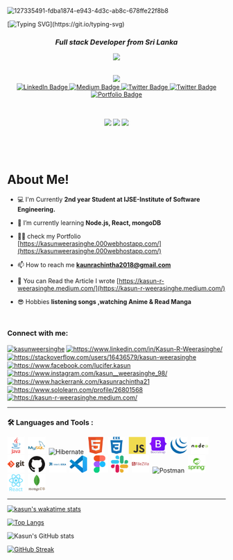 ![127335491-fdba1874-e943-4d3c-ab8c-678ffe22f8b8](https://user-images.githubusercontent.com/84431272/204506362-086c521a-4bfa-4aed-8cdb-77a8ed29b889.png)





[![Typing SVG](https://readme-typing-svg.herokuapp.com?size=32&vCenter=true&width=760&lines=Hello+%F0%9F%91%8B%2C+I'm+Kasun+Weerasinghe;IJSE-+%F0%9F%92%BB%2C+Institute+of+Software+Engineering;)](https://git.io/typing-svg)
 

<h3 align="center"><b><i>Full stack Developer from Sri Lanka</i></b></h3>

<p align="center">
  <a href="https://github.com/DenverCoder1/readme-typing-svg"><img src="https://readme-typing-svg.herokuapp.com?lines=Computer+Science+Student;Competitive+Programmer;IJSE+GDSE+Student;Java%20|%20HTML%20|%20CSS%20|%20JS%20;Always%20learning%20new%20things&center=true&width=500&height=50"></a>
</p><br>

<div id="header" align="center">
  <img src="https://media.giphy.com/media/M9gbBd9nbDrOTu1Mqx/giphy.gif" width="100"/>
</div>

<div id="badges" align="center">
  <a href="https://www.linkedin.com/in/Kasun-R-Weerasinghe/">
    <img src="https://img.shields.io/badge/LinkedIn-blue?style=for-the-badge&logo=linkedin&logoColor=white" alt="LinkedIn Badge"/>
  </a>
   <a href="https://kasun-r-weerasinghe.medium.com/">
    <img src="https://img.shields.io/badge/Medium-blue?style=for-the-badge&logo=medium&logoColor=white" alt="Medium Badge"/>  
  </a>
  <a href="https://twitter.com/kasunweersinghe">
    <img src="https://img.shields.io/badge/Twitter-blue?style=for-the-badge&logo=twitter&logoColor=white" alt="Twitter Badge"/>  
  </a>
  <a href="https://stackoverflow.com/users/16436579/kasun-weerasinghe">
    <img src="https://img.shields.io/badge/stackoverflow-blue?style=for-the-badge&logo=stackoverflow&logoColor=white" alt="Twitter Badge"/>  
  </a>
   <a href="https://kasunweerasinghe.000webhostapp.com/">
    <img src="https://img.shields.io/badge/Portfolio-blue?style=for-the-badge&logo=Portfolio&logoColor=white" alt="Portfolio Badge"/>  
  </a>
</div>



<div id="badges" align="center">
<img src="https://komarev.com/ghpvc/?username=your-github-Kasunweerasinghe&style=flat-square&color=blue" alt=""/>
</div>

<br>

<p align="center">
  <img src="https://img.shields.io/badge/Focus-Full%20Stack-blue" />
  <img src="https://img.shields.io/badge/Lives-Sri%20Lanka-blue" />
  <img src="https://img.shields.io/badge/Languages-English%20%26%20Sinhala-blue" />
</p>


<br>
<br>
<br>

<h1>About Me!</h1>

- 💻 I'm Currently **2nd year Student at IJSE-Institute of Software Engineering.**

- 🌱 I’m currently learning **Node.js, React, mongoDB**

- 👨‍💻 check my Portfolio [https://kasunweerasinghe.000webhostapp.com/](https://kasunweerasinghe.000webhostapp.com/)

- 📫 How to reach me **kaunrachintha2018@gmail.com**

- 📰 You can Read the Article I wrote [https://kasun-r-weerasinghe.medium.com/](https://kasun-r-weerasinghe.medium.com/)

- 😎 Hobbies **listening songs ,watching Anime & Read Manga**

<br>

<h3 align="left">Connect with me:</h3>
<p align="left">
<a href="https://twitter.com/kasunweersinghe" target="blank"><img align="center" src="https://raw.githubusercontent.com/rahuldkjain/github-profile-readme-generator/master/src/images/icons/Social/twitter.svg" alt="kasunweersinghe" height="30" width="40" /></a>
<a href="https://www.linkedin.com/in/Kasun-R-Weerasinghe/" target="blank"><img align="center" src="https://raw.githubusercontent.com/rahuldkjain/github-profile-readme-generator/master/src/images/icons/Social/linked-in-alt.svg" alt="https://www.linkedin.com/in/Kasun-R-Weerasinghe/" height="30" width="40" /></a>
<a href="https://stackoverflow.com/users/16436579/kasun-weerasinghe" target="blank"><img align="center" src="https://github.com/gauravghongde/social-icons/blob/master/SVG/Color/Stackoverflow.svg" alt="https://stackoverflow.com/users/16436579/kasun-weerasinghe" height="30" width="40" /></a>
<a href="https://fb.com/https://www.facebook.com/lucifer.kasun" target="blank"><img align="center" src="https://raw.githubusercontent.com/rahuldkjain/github-profile-readme-generator/master/src/images/icons/Social/facebook.svg" alt="https://www.facebook.com/lucifer.kasun" height="30" width="40" /></a>
<a href="https://instagram.com/https://www.instagram.com/kasun__weerasinghe_98/" target="blank"><img align="center" src="https://raw.githubusercontent.com/rahuldkjain/github-profile-readme-generator/master/src/images/icons/Social/instagram.svg" alt="https://www.instagram.com/kasun__weerasinghe_98/" height="30" width="40" /></a>
<a href="https://www.hackerrank.com/kasunrachintha21" target="blank"><img align="center" src="https://raw.githubusercontent.com/rahuldkjain/github-profile-readme-generator/master/src/images/icons/Social/hackerrank.svg" alt="https://www.hackerrank.com/kasunrachintha21" height="30" width="40" /></a> 
<a href="https://www.sololearn.com/profile/26801568" target="blank"><img align="center" src="https://cdn.worldvectorlogo.com/logos/sololearn-2.svg" alt="https://www.sololearn.com/profile/26801568" height="30" width="40" /></a> 
<a href="https://kasun-r-weerasinghe.medium.com/" target="blank"><img align="center" src="https://www.svgrepo.com/show/354057/medium-icon.svg" alt="https://kasun-r-weerasinghe.medium.com/" height="30" width="40" /></a>

</p>




---

### :hammer_and_wrench: Languages and Tools :

<div>
 <img src="https://github.com/devicons/devicon/blob/master/icons/java/java-original-wordmark.svg" title="Java" alt="Java" width="40" height="40"/>&nbsp;
<img src="https://github.com/devicons/devicon/blob/master/icons/mysql/mysql-original-wordmark.svg" title="MySQL"  alt="MySQL" width="40" height="40"/>&nbsp;
<img src="https://github.com/simple-icons/simple-icons/blob/develop/icons/hibernate.svg" title="Hibernate" alt="Hibernate" width="40" height="40"/>&nbsp;
<img src="https://github.com/devicons/devicon/blob/master/icons/html5/html5-original.svg" title="HTML5" alt="HTML" width="40" height="40"/>&nbsp;
<img src="https://github.com/devicons/devicon/blob/master/icons/css3/css3-plain-wordmark.svg"  title="CSS3" alt="CSS" width="40" height="40"/>&nbsp;
<img src="https://github.com/devicons/devicon/blob/master/icons/javascript/javascript-original.svg" title="JavaScript" alt="JavaScript" width="40" height="40"/>&nbsp;
<img src="https://github.com/devicons/devicon/blob/master/icons/bootstrap/bootstrap-original-wordmark.svg" title="Bootstrap" alt="Bootstrap" width="40" height="40"/>&nbsp;
<img src="https://github.com/devicons/devicon/blob/master/icons/jquery/jquery-original.svg" title="jQuery" alt="jQuery" width="40" height="40"/>&nbsp;
<img src="https://github.com/devicons/devicon/blob/master/icons/nodejs/nodejs-original-wordmark.svg" title="NodeJS" alt="NodeJS" width="40" height="40"/>&nbsp;
<img src="https://github.com/devicons/devicon/blob/master/icons/git/git-original-wordmark.svg" title="Git" **alt="Git" width="40" height="40"/>&nbsp;
<img src="https://github.com/devicons/devicon/blob/master/icons/github/github-original.svg" title="Github" alt="Github" width="40" height="40"/>&nbsp;
<img src="https://github.com/devicons/devicon/blob/master/icons/intellij/intellij-original-wordmark.svg" title="Intellij" alt="Intellij" width="40" height="40"/>&nbsp;
<img src="https://github.com/devicons/devicon/blob/master/icons/vscode/vscode-original.svg" title="Vscode" alt="Vscode" width="40" height="40"/>&nbsp;
<img src="https://github.com/devicons/devicon/blob/master/icons/figma/figma-original.svg" title="Figma" alt="Figma" width="40" height="40"/>&nbsp;
<img src="https://github.com/devicons/devicon/blob/master/icons/slack/slack-original.svg" title="Slack" alt="Slack" width="40" height="40"/>&nbsp;
<img src="https://github.com/devicons/devicon/blob/master/icons/filezilla/filezilla-plain-wordmark.svg" title="Filezilla" alt="Filezilla" width="40" height="40"/>&nbsp;
<img src="https://www.vectorlogo.zone/logos/getpostman/getpostman-icon.svg" title="Postman" alt="Postman" width="40" height="40"/>&nbsp;
<img src="https://github.com/devicons/devicon/blob/master/icons/spring/spring-original-wordmark.svg" title="Spring" alt="Spring" width="40" height="40"/>&nbsp;
<img src="https://github.com/devicons/devicon/blob/master/icons/react/react-original-wordmark.svg" title="React" alt="React" width="40" height="40"/>&nbsp;
<img src="https://github.com/devicons/devicon/blob/master/icons/mongodb/mongodb-original-wordmark.svg" title="mongoDB" alt="mongoDB" width="40" height="40"/>&nbsp;

</div>

---
[![kasun's wakatime stats](https://github-readme-stats.vercel.app/api/wakatime?username=kasun_weerasinghe)](https://github.com/anuraghazra/github-readme-stats)


[![Top Langs](https://github-readme-stats.vercel.app/api/top-langs/?username=kasunweerasinghe&layout=compact)](https://github.com/kasunweerasinghe/github-readme-kasunweerasinghe)

![Kasun's GitHub stats](https://github-readme-stats.vercel.app/api?username=kasunweerasinghe&theme=dark&show_icons=true)

[![GitHub Streak](http://github-readme-streak-stats.herokuapp.com?user=kasunweerasinghe&theme=tokyonight)](https://git.io/streak-stats)



